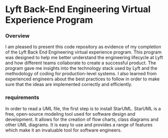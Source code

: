 # Lyft Back-End Engineering Virtual Experience Program

### Overview
I am pleased to present this code repository as evidence of my completion of the Lyft Back End Engineering virtual experience program. This program was designed to help me better understand the engineering lifecycle at Lyft and how different teams collaborate to create a successful product. The program gave me insights into the technology stack used by Lyft and the methodology of coding for production-level systems. I also learned from experienced engineers about the best practices to follow in order to make sure that the ideas are implemented correctly and efficiently.
### requirements
In order to read a UML file, the first step is to install StarUML. 
StarUML is a free, open-source modeling tool used for software design and development. It allows for the creation of flow charts, class diagrams and other UML diagrams. It is easy to use and provides a range of features which make it an invaluable tool for software engineers.


